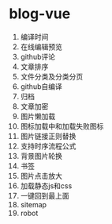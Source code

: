 # blog-vue

1. 编译时间
2. 在线编辑预览
3. github评论
4. 文章排序
5. 文件分类及分类分页
6. github自编译
7. 归档
8. 文章加密
9. 图片懒加载
10. 图标加载中和加载失败图标
11. 图片链接正则替换
12. 支持时序流程公式
13. 背景图片轮换
14. 书签
15. 图片点击放大
16. 加载静态js和css
17. 一键回到最上面
18. sitemap
19. robot
